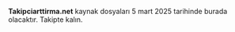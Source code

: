 <b>Takipciarttirma.net</b> kaynak dosyaları
5 mart 2025 tarihinde burada olacaktır. 
Takipte kalın.

